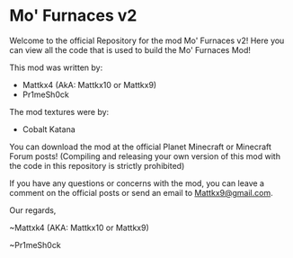 Mo' Furnaces v2
===============

Welcome to the official Repository for the mod Mo' Furnaces v2! Here you can
view all the code that is used to build the Mo' Furnaces Mod!

This mod was written by:

- Mattkx4 (AkA: Mattkx10 or Mattkx9)
- Pr1meSh0ck

The mod textures were by:

- Cobalt Katana


You can download the mod at the official Planet Minecraft or Minecraft Forum
posts! (Compiling and releasing your own version of this mod with the code in
this repository is strictly prohibited)


If you have any questions or concerns with the mod, you can leave a comment on
the official posts or send an email to Mattkx9@gmail.com.

Our regards,


~Mattxk4 (AKA: Mattkx10 or Mattkx9)

~Pr1meSh0ck